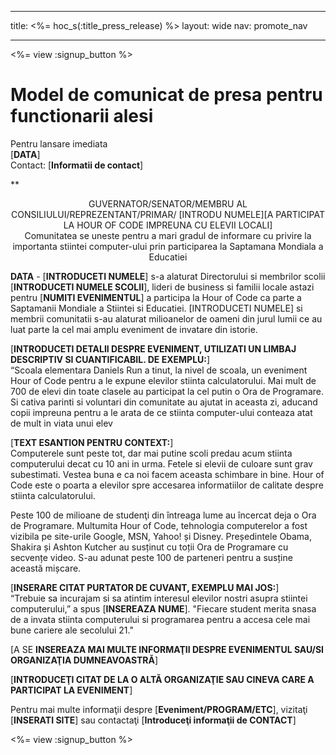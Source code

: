 * * *

title: <%= hoc_s(:title_press_release) %> layout: wide nav: promote_nav

* * *

<%= view :signup_button %>

# Model de comunicat de presa pentru functionarii alesi

Pentru lansare imediata  
[**DATA**]  
Contact: [**Informatii de contact**]  
  


**

<center>
  GUVERNATOR/SENATOR/MEMBRU AL CONSILIULUI/REPREZENTANT/PRIMAR/ [INTRODU NUMELE][A PARTICIPAT LA HOUR OF CODE IMPREUNA CU ELEVII LOCALI]</strong><br /> Comunitatea se uneste pentru a mari gradul de informare cu privire la importanta stiintei computer-ului prin participarea la Saptamana Mondiala a Educatiei
</center>

  
  
</p> 

**DATA** - [**INTRODUCETI NUMELE**] s-a alaturat Directorului si membrilor scolii [**INTRODUCETI NUMELE SCOLII**], lideri de business si familii locale astazi pentru [**NUMITI EVENIMENTUL**] a participa la Hour of Code ca parte a Saptamanii Mondiale a Stiintei si Educatiei. [INTRODUCETI NUMELE] si membrii comunitatii s-au alaturat milioanelor de oameni din jurul lumii ce au luat parte la cel mai amplu eveniment de invatare din istorie.

[**INTRODUCETI DETALII DESPRE EVENIMENT, UTILIZATI UN LIMBAJ DESCRIPTIV SI CUANTIFICABIL. DE EXEMPLU:**]  
“Scoala elementara Daniels Run a tinut, la nivel de scoala, un eveniment Hour of Code pentru a le expune elevilor stiinta calculatorului. Mai mult de 700 de elevi din toate clasele au participat la cel putin o Ora de Programare. Si cativa parinti si voluntari din comunitate au ajutat in aceasta zi, aducand copii impreuna pentru a le arata de ce stiinta computer-ului conteaza atat de mult in viata unui elev

[**TEXT ESANTION PENTRU CONTEXT:**]  
Computerele sunt peste tot, dar mai putine scoli predau acum stiinta computerului decat cu 10 ani in urma. Fetele si elevii de culoare sunt grav subestimati. Vestea buna e ca noi facem aceasta schimbare in bine. Hour of Code este o poarta a elevilor spre accesarea informatiilor de calitate despre stiinta calculatorului.

Peste 100 de milioane de studenţi din întreaga lume au încercat deja o Ora de Programare. Multumita Hour of Code, tehnologia computerelor a fost vizibila pe site-urile Google, MSN, Yahoo! și Disney. Președintele Obama, Shakira și Ashton Kutcher au susținut cu toții Ora de Programare cu secvențe video. S-au adunat peste 100 de parteneri pentru a susține această mișcare.

[**INSERARE CITAT PURTATOR DE CUVANT, EXEMPLU MAI JOS:**]  
“Trebuie sa incurajam si sa atintim interesul elevilor nostri asupra stiintei computerului,” a spus [**INSEREAZA NUME**]. "Fiecare student merita snasa de a invata stiinta computerului si programarea pentru a accesa cele mai bune cariere ale secolului 21."

[A SE **INSEREAZA MAI MULTE INFORMAŢII DESPRE EVENIMENTUL SAU/SI ORGANIZAŢIA DUMNEAVOASTRĂ**]

[**INTRODUCEŢI CITAT DE LA O ALTĂ ORGANIZAŢIE SAU CINEVA CARE A PARTICIPAT LA EVENIMENT**]

Pentru mai multe informaţii despre [**Eveniment/PROGRAM/ETC**], vizitaţi [**INSERATI SITE**] sau contactaţi [**Introduceţi informaţii de CONTACT**]

  
  


<%= view :signup_button %>